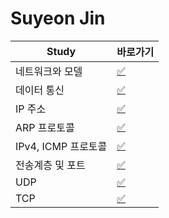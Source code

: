 # Suyeon Jin

|Study|바로가기|
|---|---|
|네트워크와 모델|[:white_check_mark:](../jsy/network.md)|
|데이터 통신|[:white_check_mark:](../jsy/dataCommunication.md)|
|IP 주소|[:white_check_mark:](../jsy/ip.md)|
|ARP 프로토콜|[:white_check_mark:](../jsy/arp.md)|
|IPv4, ICMP 프로토콜|[:white_check_mark:](../jsy/protocol.md)|
|전송계층 및 포트|[:white_check_mark:](../jsy/port.md)|
|UDP|[:white_check_mark:](../jsy/udp.md)|
|TCP|[:white_check_mark:](../jsy/tcp.md)|

